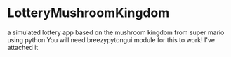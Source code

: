 # LotteryMushroomKingdom
a simulated lottery app based on the mushroom kingdom from super mario using python
You will need breezypytongui module for this to work! I've attached it
